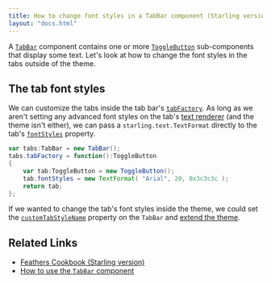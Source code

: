 ```yaml
---
title: How to change font styles in a TabBar component (Starling version)
layout: "docs.html"
---
```


A [`TabBar`](../tab-bar.md) component contains one or more [`ToggleButton`](../toggle-button.md) sub-components that display some text. Let's look at how to change the font styles in the tabs outside of the theme.

## The tab font styles

We can customize the tabs inside the tab bar's [`tabFactory`](/api-reference/feathers/controls/TabBar.html#tabFactory). As long as we aren't setting any advanced font styles on the tab's [text renderer](../text-renderers.md) (and the theme isn't either), we can pass a `starling.text.TextFormat` directly to the tab's [`fontStyles`](/api-reference/feathers/controls/Button.html#fontStyles) property.

```actionscript
var tabs:TabBar = new TabBar();
tabs.tabFactory = function():ToggleButton
{
	var tab:ToggleButton = new ToggleButton();
	tab.fontStyles = new TextFormat( "Arial", 20, 0x3c3c3c );
	return tab;
};
```

If we wanted to change the tab's font styles inside the theme, we could set the [`customTabStyleName`](/api-reference/feathers/controls/TabBar.html#customTabStyleName) property on the `TabBar` and [extend the theme](../extending-themes.md).

## Related Links

- [Feathers Cookbook (Starling version)](./index.md)
- [How to use the `TabBar` component](../tab-bar.md)

